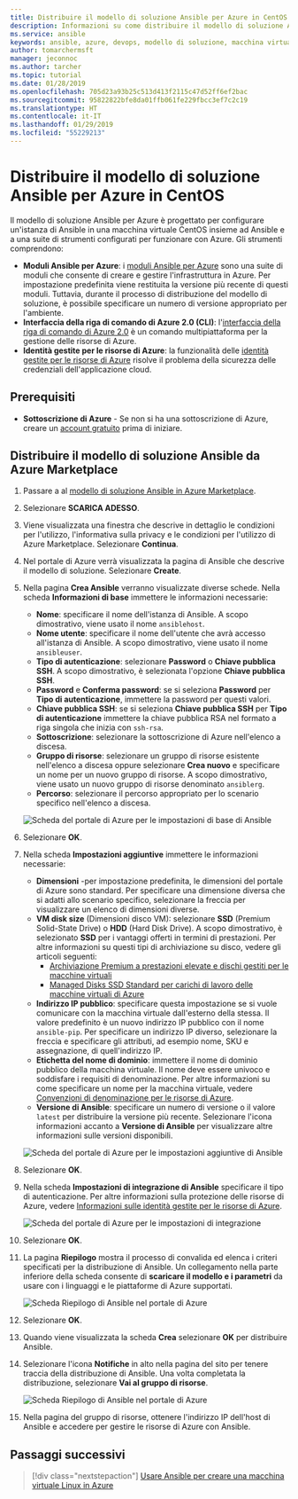 ```yaml
---
title: Distribuire il modello di soluzione Ansible per Azure in CentOS
description: Informazioni su come distribuire il modello di soluzione Ansible in una macchina virtuale CentOS ospitata in Azure, insieme agli strumenti configurati per l'uso con Azure.
ms.service: ansible
keywords: ansible, azure, devops, modello di soluzione, macchina virtuale, Identità gestite per le risorse di azure, centos, red hat
author: tomarchermsft
manager: jeconnoc
ms.author: tarcher
ms.topic: tutorial
ms.date: 01/28/2019
ms.openlocfilehash: 705d23a93b25c513d413f2115c47d52ff6ef2bac
ms.sourcegitcommit: 95822822bfe8da01ffb061fe229fbcc3ef7c2c19
ms.translationtype: HT
ms.contentlocale: it-IT
ms.lasthandoff: 01/29/2019
ms.locfileid: "55229213"
---
```

# <a name="deploy-the-ansible-solution-template-for-azure-to-centos"></a>Distribuire il modello di soluzione Ansible per Azure in CentOS
Il modello di soluzione Ansible per Azure è progettato per configurare un'istanza di Ansible in una macchina virtuale CentOS insieme ad Ansible e a una suite di strumenti configurati per funzionare con Azure. Gli strumenti comprendono:

- **Moduli Ansible per Azure**: i [moduli Ansible per Azure](./ansible-matrix.md) sono una suite di moduli che consente di creare e gestire l'infrastruttura in Azure. Per impostazione predefinita viene restituita la versione più recente di questi moduli. Tuttavia, durante il processo di distribuzione del modello di soluzione, è possibile specificare un numero di versione appropriato per l'ambiente.
- **Interfaccia della riga di comando di Azure 2.0 (CLI)**: l'[interfaccia della riga di comando di Azure 2.0](/cli/azure/?view=azure-cli-latest) è un comando multipiattaforma per la gestione delle risorse di Azure. 
- **Identità gestite per le risorse di Azure**: la funzionalità delle [identità gestite per le risorse di Azure](/azure/active-directory/managed-identities-azure-resources/overview) risolve il problema della sicurezza delle credenziali dell'applicazione cloud.

## <a name="prerequisites"></a>Prerequisiti
- **Sottoscrizione di Azure** - Se non si ha una sottoscrizione di Azure, creare un [account gratuito](https://azure.microsoft.com/free/?ref=microsoft.com&utm_source=microsoft.com&utm_medium=docs&utm_campaign=visualstudio) prima di iniziare.

## <a name="deploy-the-ansible-solution-template-from-the-azure-marketplace"></a>Distribuire il modello di soluzione Ansible da Azure Marketplace

1. Passare a al [modello di soluzione Ansible in Azure Marketplace](https://azuremarketplace.microsoft.com/en-%20%20us/marketplace/apps/azure-oss.ansible?tab=Overview).

1. Selezionare **SCARICA ADESSO**.

1. Viene visualizzata una finestra che descrive in dettaglio le condizioni per l'utilizzo, l'informativa sulla privacy e le condizioni per l'utilizzo di Azure Marketplace. Selezionare **Continua**.

1. Nel portale di Azure verrà visualizzata la pagina di Ansible che descrive il modello di soluzione. Selezionare **Create**.

1. Nella pagina **Crea Ansible** verranno visualizzate diverse schede. Nella scheda **Informazioni di base** immettere le informazioni necessarie:

    - **Nome**: specificare il nome dell'istanza di Ansible. A scopo dimostrativo, viene usato il nome `ansiblehost`.
    - **Nome utente**: specificare il nome dell'utente che avrà accesso all'istanza di Ansible. A scopo dimostrativo, viene usato il nome `ansibleuser`.
    - **Tipo di autenticazione**: selezionare **Password** o **Chiave pubblica SSH**. A scopo dimostrativo, è selezionata l'opzione **Chiave pubblica SSH**.
    - **Password** e **Conferma password**: se si seleziona **Password** per **Tipo di autenticazione**, immettere la password per questi valori.
    - **Chiave pubblica SSH**: se si seleziona **Chiave pubblica SSH** per **Tipo di autenticazione** immettere la chiave pubblica RSA nel formato a riga singola che inizia con `ssh-rsa`.
    - **Sottoscrizione**: selezionare la sottoscrizione di Azure nell'elenco a discesa.
    - **Gruppo di risorse**: selezionare un gruppo di risorse esistente nell'elenco a discesa oppure selezionare **Crea nuovo** e specificare un nome per un nuovo gruppo di risorse. A scopo dimostrativo, viene usato un nuovo gruppo di risorse denominato `ansiblerg`.
    - **Percorso**: selezionare il percorso appropriato per lo scenario specifico nell'elenco a discesa.

    ![Scheda del portale di Azure per le impostazioni di base di Ansible](./media/ansible-deploy-solution-template/portal-ansible-setup-tab-1.png)

1. Selezionare **OK**.

1. Nella scheda **Impostazioni aggiuntive** immettere le informazioni necessarie:

    - **Dimensioni** -per impostazione predefinita, le dimensioni del portale di Azure sono standard. Per specificare una dimensione diversa che si adatti allo scenario specifico, selezionare la freccia per visualizzare un elenco di dimensioni diverse.
    - **VM disk size** (Dimensioni disco VM): selezionare **SSD** (Premium Solid-State Drive) o **HDD** (Hard Disk Drive). A scopo dimostrativo, è selezionato **SSD** per i vantaggi offerti in termini di prestazioni. Per altre informazioni su questi tipi di archiviazione su disco, vedere gli articoli seguenti:
        - [Archiviazione Premium a prestazioni elevate e dischi gestiti per le macchine virtuali](/azure/virtual-machines/windows/premium-storage)
        - [Managed Disks SSD Standard per carichi di lavoro delle macchine virtuali di Azure](/azure/virtual-machines/windows/disks-standard-ssd)
    - **Indirizzo IP pubblico**: specificare questa impostazione se si vuole comunicare con la macchina virtuale dall'esterno della stessa. Il valore predefinito è un nuovo indirizzo IP pubblico con il nome `ansible-pip`. Per specificare un indirizzo IP diverso, selezionare la freccia e specificare gli attributi, ad esempio nome, SKU e assegnazione, di quell'indirizzo IP. 
    - **Etichetta del nome di dominio**: immettere il nome di dominio pubblico della macchina virtuale. Il nome deve essere univoco e soddisfare i requisiti di denominazione. Per altre informazioni su come specificare un nome per la macchina virtuale, vedere [Convenzioni di denominazione per le risorse di Azure](/azure/architecture/best-practices/naming-conventions).
    - **Versione di Ansible**: specificare un numero di versione o il valore `latest` per distribuire la versione più recente. Selezionare l'icona informazioni accanto a **Versione di Ansible** per visualizzare altre informazioni sulle versioni disponibili.

    ![Scheda del portale di Azure per le impostazioni aggiuntive di Ansible](./media/ansible-deploy-solution-template/portal-ansible-setup-tab-2.png)

1. Selezionare **OK**.

1. Nella scheda **Impostazioni di integrazione di Ansible** specificare il tipo di autenticazione. Per altre informazioni sulla protezione delle risorse di Azure, vedere [Informazioni sulle identità gestite per le risorse di Azure](/azure/active-directory/managed-identities-azure-resources/overview).

    ![Scheda del portale di Azure per le impostazioni di integrazione](./media/ansible-deploy-solution-template/portal-ansible-setup-tab-3.png)

1. Selezionare **OK**.

1. La pagina **Riepilogo** mostra il processo di convalida ed elenca i criteri specificati per la distribuzione di Ansible. Un collegamento nella parte inferiore della scheda consente di **scaricare il modello e i parametri** da usare con i linguaggi e le piattaforme di Azure supportati. 

    ![Scheda Riepilogo di Ansible nel portale di Azure](./media/ansible-deploy-solution-template/portal-ansible-setup-tab-4.png)

1. Selezionare **OK**.

1. Quando viene visualizzata la scheda **Crea** selezionare **OK** per distribuire Ansible.

1. Selezionare l'icona **Notifiche** in alto nella pagina del sito per tenere traccia della distribuzione di Ansible. Una volta completata la distribuzione, selezionare **Vai al gruppo di risorse**. 

    ![Scheda Riepilogo di Ansible nel portale di Azure](./media/ansible-deploy-solution-template/portal-ansible-setup-complete.png)

1. Nella pagina del gruppo di risorse, ottenere l'indirizzo IP dell'host di Ansible e accedere per gestire le risorse di Azure con Ansible.

## <a name="next-steps"></a>Passaggi successivi
> [!div class="nextstepaction"] 
> [Usare Ansible per creare una macchina virtuale Linux in Azure](/azure/virtual-machines/linux/ansible-create-vm)
